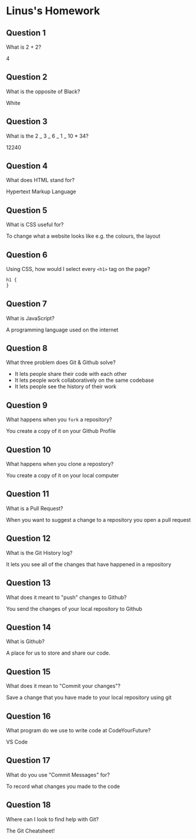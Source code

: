 # Linus's Homework

## Question 1

What is 2 + 2?

4

## Question 2

What is the opposite of Black?

White

## Question 3

What is the 2 _ 3 _ 6 _ 1 _ 10 \* 34?

12240

## Question 4

What does HTML stand for?

Hypertext Markup Language

## Question 5

What is CSS useful for?

To change what a website looks like e.g. the colours, the layout

## Question 6

Using CSS, how would I select every `<h1>` tag on the page?

```css
h1 {
}
```

## Question 7

What is JavaScript?

A programming language used on the internet

## Question 8

What three problem does Git & Github solve?

- It lets people share their code with each other
- It lets people work collaboratively on the same codebase
- It lets people see the history of their work

## Question 9

What happens when you `fork` a repository?

You create a copy of it on your Github Profile

## Question 10

What happens when you clone a repostory?

You create a copy of it on your local computer

## Question 11

What is a Pull Request?

When you want to suggest a change to a repository you open a pull request

## Question 12

What is the Git History log?

It lets you see all of the changes that have happened in a repository

## Question 13

What does it meant to "push" changes to Github?

You send the changes of your local repository to Github

## Question 14

What is Github?

A place for us to store and share our code.

## Question 15

What does it mean to "Commit your changes"?

Save a change that you have made to your local repository using git

## Question 16

What program do we use to write code at CodeYourFuture?

VS Code

## Question 17

What do you use "Commit Messages" for?

To record what changes you made to the code

## Question 18

Where can I look to find help with Git?

The Git Cheatsheet!
